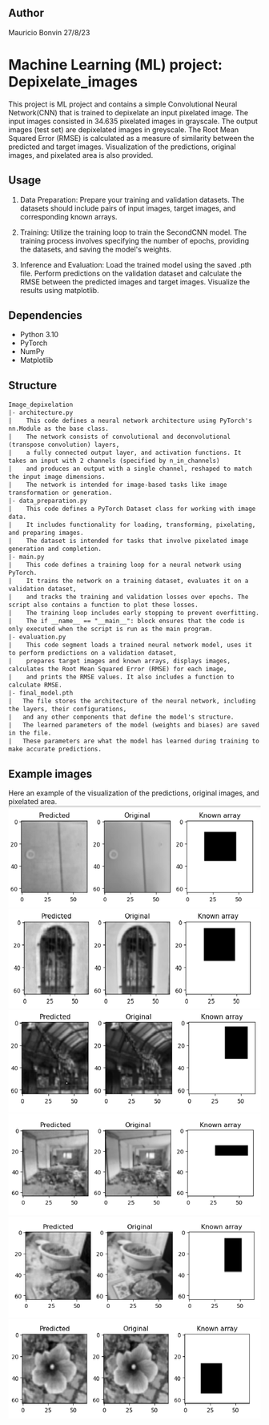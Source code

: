 ## Author

Mauricio Bonvin
27/8/23

# Machine Learning (ML) project: Depixelate_images

This project is ML project and contains a simple Convolutional Neural Network(CNN) that is trained to depixelate an input pixelated image.
The input images consisted in 34.635 pixelated images in grayscale.
The output images (test set) are depixelated images in greyscale.
The Root Mean Squared Error (RMSE) is calculated as a measure of similarity between the predicted and target images. 
Visualization of the predictions, original images, and pixelated area is also provided.

## Usage

1. Data Preparation: 
Prepare your training and validation datasets. The datasets should include pairs of input images, target images, and corresponding known arrays.

2. Training: 
Utilize the training loop to train the SecondCNN model. 
The training process involves specifying the number of epochs, providing the datasets, and saving the model's weights.

3. Inference and Evaluation: 
Load the trained model using the saved .pth file.
 Perform predictions on the validation dataset and calculate the RMSE between the predicted images and target images. 
Visualize the results using matplotlib.

## Dependencies

* Python 3.10
* PyTorch
* NumPy
* Matplotlib

## Structure
```
Image_depixelation
|- architecture.py
|    This code defines a neural network architecture using PyTorch's nn.Module as the base class.
|    The network consists of convolutional and deconvolutional (transpose convolution) layers,
|    a fully connected output layer, and activation functions. It takes an input with 2 channels (specified by n_in_channels)
|    and produces an output with a single channel, reshaped to match the input image dimensions.
|    The network is intended for image-based tasks like image transformation or generation.
|- data_preparation.py
|    This code defines a PyTorch Dataset class for working with image data.
|    It includes functionality for loading, transforming, pixelating, and preparing images.
|    The dataset is intended for tasks that involve pixelated image generation and completion.
|- main.py
|    This code defines a training loop for a neural network using PyTorch.
|    It trains the network on a training dataset, evaluates it on a validation dataset,
|    and tracks the training and validation losses over epochs. The script also contains a function to plot these losses.
|    The training loop includes early stopping to prevent overfitting.
|    The if __name__ == "__main__": block ensures that the code is only executed when the script is run as the main program.
|- evaluation.py
|    This code segment loads a trained neural network model, uses it to perform predictions on a validation dataset,
|    prepares target images and known arrays, displays images, calculates the Root Mean Squared Error (RMSE) for each image,
|    and prints the RMSE values. It also includes a function to calculate RMSE.
|- final_model.pth
|   The file stores the architecture of the neural network, including the layers, their configurations,
|   and any other components that define the model's structure.
|   The learned parameters of the model (weights and biases) are saved in the file.
|   These parameters are what the model has learned during training to make accurate predictions.
```
## Example images
Here an example of the visualization of the predictions, original images, and pixelated area.
![Sample Image 1](images/1.png)
![Sample Image 2](images/2.png)
![Sample Image 3](images/3.png)
![Sample Image 4](images/4.png)
![Sample Image 5](images/5.png)
![Sample Image 6](images/6.png)
